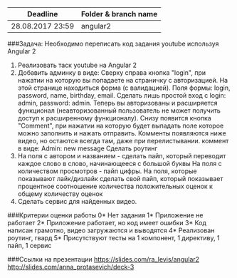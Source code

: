 | Deadline | Folder & branch name |
|----------|-------------|
| 28.08.2017 23:59| angular2 |

###Задача:
Необходимо переписать код задания youtube используя Angular 2
1) Реализовать таск youtube на Angular 2
2) Добавить админку в виде:
Сверху справа кнопка "login", при нажатии на которую вы попадаете на страничку с авторизацией.
На этой странице находиться форма (с валидацией). Поля формы: login, password, name, birthday, email.
Сделать лишь простой вход с login: admin, password: admin.
Теперь вы авторизованы и расширяется функционал (неавторизованный пользователь не может получить доступ к расширенному функционалу).
Снизу появится кнопка "Comment", при нажатии на которую будет выпадать поле которое можно заполнить и нажать отправить. Комменты появляются ниже видео, но остаются всегда там, даже при перелистывании.
коммент в виде:
Admin: new message
Сделать роутинг
4) На поля с автором и названием - сделать пайп, который переводит каждое слово в слово, начинающееся с большой буквы
На поля с количеством просмотров - пайп цифры.
На поля, которые показывают лайк/дизлайк сделать свой пайп, который показывает процентное соотношение количества положительных оценок к общему количеству оценок
5) Сделать сервис для найденных видео.


###Критерии оценки работы
0* Нет задания
1* Приложение не работает
2* Приложение работает, но код имеет ошибки
3* Код написан грамотно, видео загружаются и выводятся
4* Реализован роутинг, гвард
5* Присутствуют тесты на 1 компонент, 1 директиву, 1 пайп, 1 сервис

###Ссылки на презентации
https://slides.com/ra_levis/angular2
http://slides.com/anna_protasevich/deck-3
